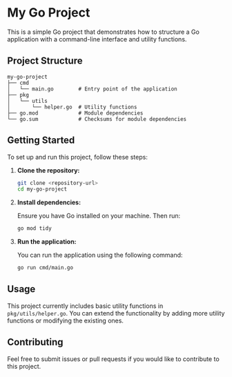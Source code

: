 # My Go Project

This is a simple Go project that demonstrates how to structure a Go application with a command-line interface and utility functions.

## Project Structure

```
my-go-project
├── cmd
│   └── main.go        # Entry point of the application
├── pkg
│   └── utils
│       └── helper.go  # Utility functions
├── go.mod             # Module dependencies
└── go.sum             # Checksums for module dependencies
```

## Getting Started

To set up and run this project, follow these steps:

1. **Clone the repository:**

   ```bash
   git clone <repository-url>
   cd my-go-project
   ```

2. **Install dependencies:**

   Ensure you have Go installed on your machine. Then run:

   ```bash
   go mod tidy
   ```

3. **Run the application:**

   You can run the application using the following command:

   ```bash
   go run cmd/main.go
   ```

## Usage

This project currently includes basic utility functions in `pkg/utils/helper.go`. You can extend the functionality by adding more utility functions or modifying the existing ones.

## Contributing

Feel free to submit issues or pull requests if you would like to contribute to this project.